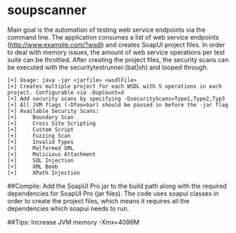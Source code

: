 soupscanner
===========

Main goal is the automation of testing web service endpoints via the command line. The application consumes a list of web service endpoints (http://www.example.com/?wsdl) and creates SoapUI project files. In order to deal with memory issues, the amount of web service operations per test suite can be throttled. After creating the project files, the security scans can be executed with the securitytestrunner.(bat|sh) and looped through.

	[+] Usage: java -jar <jarfile> <wsdlFile> 
	[+] Creates multiple project for each WSDL with 5 operations in each project. Configurable via -DopCount=X
	[+] Add security scans by specifying -DsecurityScans=Type1,Type2,Typ3
	[+] All JVM flags (-Dfoo=bar) should be passed in before the -jar flag
	[+] Available Security Scans:
	[+] 	Boundary Scan
	[+] 	Cross Site Scripting
	[+] 	Custom Script
	[+] 	Fuzzing Scan
	[+] 	Invalid Types
	[+] 	Malformed XML
	[+] 	Malicious Attachment
	[+] 	SQL Injection
	[+] 	XML Bomb
	[+] 	XPath Injection

##Compile:
Add the SoapUI Pro jar to the build path along with the required dependencies for SoapUI Pro (jar files). The code uses soapui classes in order to create the project files, which means it requires all the dependencies which soapui needs to run.

##Tips:
Increase JVM memory -Xmx=4096M
